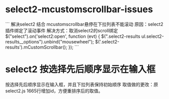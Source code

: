 # select2-mcustomscrollbar-issues
\```
  解决select2 结合 mcustomscrollbar悬停在下拉列表不能滚动
  原因：select2插件绑定了滚动事件
  解决方式：取消select2的scroll绑定
   $("select").on('select2:open', function (evt) {
          $(".select2-results ul.select2-results__options").unbind("mousewheel");
          $('.select2-results').mCustomScrollbar();
      });
\```
# select2 按选择先后顺序显示在输入框
  按选择先后顺序显示在输入框，并且下拉列表保持初始顺序
  取值做的更改：原select2.js 1665行增加id，方便重排序后的取值。
